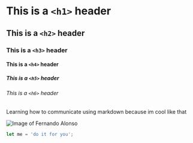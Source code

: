 # This is a `<h1>` header
## This is a `<h2>` header
### This is a `<h3>` header
#### This is a `<h4>` header
##### This is a `<h5>` header
###### This is a `<h6>` header

Learning how to communicate using markdown because im cool like that


![Image of Fernando Alonso](https://media.formula1.com/image/upload/f_auto,c_limit,w_1440,q_auto/t_16by9Centre/f_auto/q_auto/fom-website/manual/Hall%20of%20Fame%202024/GettyImages-55768339)

``` javascript
let me = 'do it for you';
```
